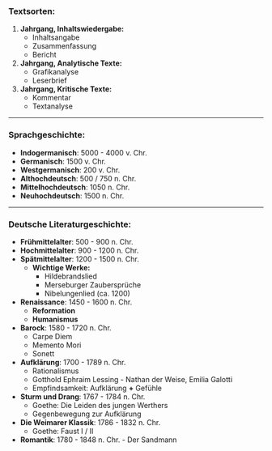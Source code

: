 ### **Textsorten:**

1. **Jahrgang, Inhaltswiedergabe:**
    - Inhaltsangabe
    - Zusammenfassung
    - Bericht
2. **Jahrgang, Analytische Texte:**
    - Grafikanalyse
    - Leserbrief
3. **Jahrgang, Kritische Texte:**
    - Kommentar
    - Textanalyse

---

### **Sprachgeschichte:**

- **Indogermanisch**: 5000 - 4000 v. Chr.
- **Germanisch**: 1500 v. Chr.
- **Westgermanisch**: 200 v. Chr.
- **Althochdeutsch**: 500 / 750 n. Chr.
- **Mittelhochdeutsch**: 1050 n. Chr.
- **Neuhochdeutsch**: 1500 n. Chr.

---

### **Deutsche Literaturgeschichte:**

- **Frühmittelalter**: 500 - 900 n. Chr.
- **Hochmittelalter**: 900 - 1200 n. Chr.
- **Spätmittelalter**: 1200 - 1500 n. Chr.
    - **Wichtige Werke:**
        - Hildebrandslied
        - Merseburger Zaubersprüche
        - Nibelungenlied (ca. 1200)
- **Renaissance**: 1450 - 1600 n. Chr.
	- **Reformation**
	- **Humanismus**
- **Barock**: 1580 - 1720 n. Chr.
	- Carpe Diem
	- Memento Mori
	- Sonett
- **Aufklärung**: 1700 - 1789 n. Chr.
	- Rationalismus
	- Gotthold Ephraim Lessing - Nathan der Weise, Emilia Galotti
	- Empfindsamkeit: Aufklärung **+** Gefühle
- **Sturm und Drang**: 1767 - 1784 n. Chr.
	- Goethe: Die Leiden des jungen Werthers
	- Gegenbewegung zur Aufklärung
- **Die Weimarer Klassik**: 1786 - 1832 n. Chr.
	- Goethe: Faust I / II
- **Romantik**: 1780 - 1848 n. Chr.
		- Der Sandmann